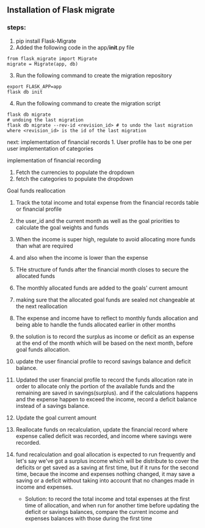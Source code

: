 ## Installation of Flask migrate
### steps:
1. pip install Flask-Migrate
2. Added the following code in the app/__init__.py file
```
from flask_migrate import Migrate
migrate = Migrate(app, db)
```
3. Run the following command to create the migration repository
```
export FLASK_APP=app
flask db init
```

4. Run the following command to create the migration script
```
flask db migrate
# undoing the last migration
flask db migrate --rev-id <revision_id> # to undo the last migration where <revision_id> is the id of the last migration

```

next:
implementation of financial records
    1. User profile has to be one per user
implementation of categories


implementation of financial recording
1. Fetch the currencies to populate the dropdown
2. fetch the categories to populate the dropdown

Goal funds reallocation
1. Track the total income and total expense from the financial records table or financial profile

2. the user_id and the current month as well as the goal priorities to calculate the goal weights and funds
3. When the income is super high, regulate to avoid allocating more funds than what are required
4. and also when the income is lower than the expense
5. THe structure of funds after the financial month closes to secure the allocated funds
6. The monthly allocated funds are added to the goals' current amount
7. making sure that the allocated goal funds are sealed not changeable at the next reallocation
8. The expense and income have to reflect to monthly funds allocation and being able to handle the funds allocated earlier in other months
9. the solution is to record the surplus as income or deficit as an expense at the end of the month which will be based on the next month, before goal funds allocation.
10. update the user financial profile to record savings balance and deficit balance.
11. Updated the user financial profile to record the funds allocation rate in order to allocate only the portion of the available funds and the remaining are saved in savings(surplus). and if the calculations happens and the expense happen to exceed the income, record a deficit balance instead of a savings balance.

12. Update the goal current amount
13. Reallocate funds on recalculation, update the financial record where expense called deficit was recorded, and income where savings were recorded.
14. fund recalculation and goal allocation is expected to run frequently and let's say we've got a surplus income which will be distribute to cover the deficits or get saved as a saving at first time, but if it runs for the second time, becaue the income and expenses nothing changed, it may save a saving or a deficit without taking into account that no changes made in income and expenses.
    - Solution: to record the total income and total expenses at the first time of allocation, and when run for another time before updating the deficit or savings balances, compare the current income and expenses balances with those during the first time
